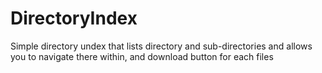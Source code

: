 DirectoryIndex
==============

Simple directory undex that lists directory and sub-directories and allows you to navigate there within, and download button for each files
